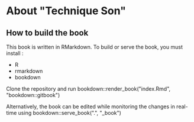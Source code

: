 # About "Technique Son"


## How to build the book

This book is written in RMarkdown. To build or serve the book, you must install :

+ R
+ rmarkdown
+ bookdown

Clone the repository and run bookdown::render_book("index.Rmd", "bookdown::gitbook")

Alternatively, the book can be edited while monitoring the changes in real-time using bookdown::serve_book(".", "_book")